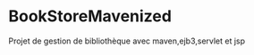 BookStoreMavenized
==================

Projet de gestion de bibliothèque avec maven,ejb3,servlet et jsp 
